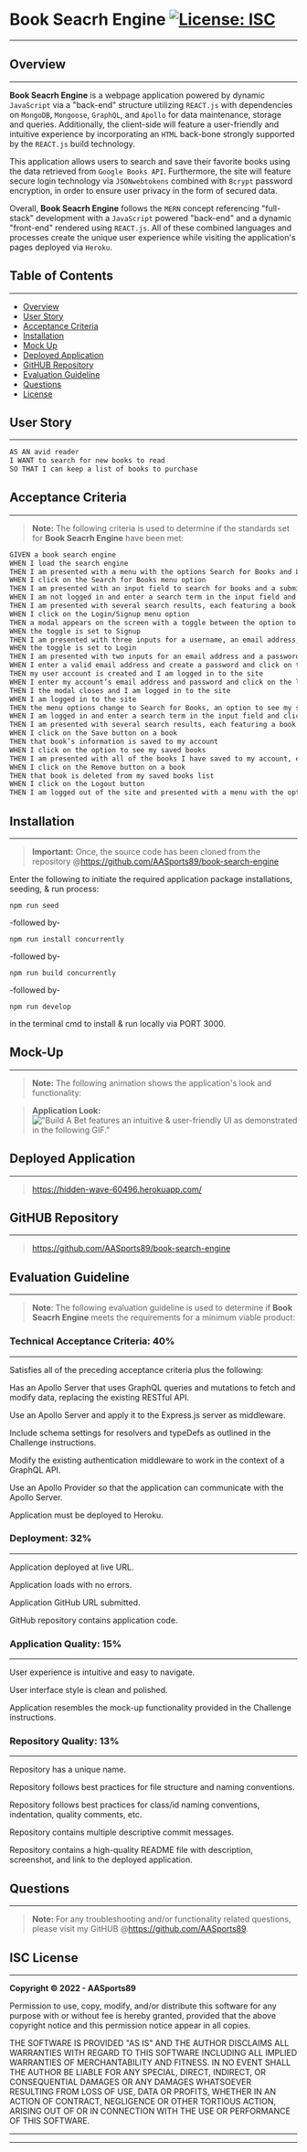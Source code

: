 # **Book Seacrh Engine** [![License: ISC](https://img.shields.io/badge/License-ISC-blue.svg)](#isc-license)
---

## Overview
---
**Book Seacrh Engine** is a webpage application powered by dynamic ```JavaScript``` via a "back-end" structure utilizing ```REACT.js``` with dependencies on ```MongoDB```, ```Mongoose```, ```GraphQL```, and ```Apollo``` for data maintenance, storage and queries. Additionally, the client-side will feature a user-friendly and intuitive experience by incorporating an ```HTML``` back-bone strongly supported by the ```REACT.js``` build technology.

This application allows users to search and save their favorite books using the data retrieved from ```Google Books API```. Furthermore, the site will feature secure login technology via ```JSONwebtokens``` combined with ```Bcrypt``` password encryption, in order to ensure user privacy in the form of secured data.

Overall, **Book Seacrh Engine**  follows the ```MERN``` concept referencing "full-stack" development with a ```JavaScript``` powered "back-end" and a dynamic "front-end" rendered using ```REACT.js```. All of these combined languages and processes create the unique user experience while visiting the application's pages deployed via ```Heroku```. 

## Table of Contents
---

  * [Overview](#overview)
  * [User Story](#user-story)
  * [Acceptance Criteria](#acceptance-criteria)
  * [Installation](#installation)
  * [Mock Up](#mock-up)
  * [Deployed Application](#deployed-application)
  * [GitHUB Repository](#github-repository)
  * [Evaluation Guideline](#evaluation-guideline)
  * [Questions](#questions)
  * [License](#isc-license)

## User Story
---

```md
AS AN avid reader
I WANT to search for new books to read
SO THAT I can keep a list of books to purchase
```

## Acceptance Criteria
---
> **Note:** The following criteria is used to determine if the standards set for **Book Seacrh Engine** have been met:

```md
GIVEN a book search engine
WHEN I load the search engine
THEN I am presented with a menu with the options Search for Books and Login/Signup and an input field to search for books and a submit button
WHEN I click on the Search for Books menu option
THEN I am presented with an input field to search for books and a submit button
WHEN I am not logged in and enter a search term in the input field and click the submit button
THEN I am presented with several search results, each featuring a book’s title, author, description, image, and a link to that book on the Google Books site
WHEN I click on the Login/Signup menu option
THEN a modal appears on the screen with a toggle between the option to log in or sign up
WHEN the toggle is set to Signup
THEN I am presented with three inputs for a username, an email address, and a password, and a signup button
WHEN the toggle is set to Login
THEN I am presented with two inputs for an email address and a password and login button
WHEN I enter a valid email address and create a password and click on the signup button
THEN my user account is created and I am logged in to the site
WHEN I enter my account’s email address and password and click on the login button
THEN I the modal closes and I am logged in to the site
WHEN I am logged in to the site
THEN the menu options change to Search for Books, an option to see my saved books, and Logout
WHEN I am logged in and enter a search term in the input field and click the submit button
THEN I am presented with several search results, each featuring a book’s title, author, description, image, and a link to that book on the Google Books site and a button to save a book to my account
WHEN I click on the Save button on a book
THEN that book’s information is saved to my account
WHEN I click on the option to see my saved books
THEN I am presented with all of the books I have saved to my account, each featuring the book’s title, author, description, image, and a link to that book on the Google Books site and a button to remove a book from my account
WHEN I click on the Remove button on a book
THEN that book is deleted from my saved books list
WHEN I click on the Logout button
THEN I am logged out of the site and presented with a menu with the options Search for Books and Login/Signup and an input field to search for books and a submit button  
```
## Installation
----
> **Important:** Once, the source code has been cloned from the repository @https://github.com/AASports89/book-search-engine

 Enter the following to initiate the required application package installations, seeding, & run process:

 ```
 npm run seed
 ```
 -followed by-

 ```
 npm run install concurrently
 ```
 -followed by-
 ```
 npm run build concurrently
 ```
 -followed by-
 ```
 npm run develop
 ```
 in the terminal cmd to install & run locally via PORT 3000.

## Mock-Up
---
> **Note:**  The following animation shows the application's look and functionality:

> **Application Look:** !["**Build A Bet** features an intuitive & user-friendly UI as demonstrated in the following GIF."](./images/book-engine.gif)

## Deployed Application
---
> https://hidden-wave-60496.herokuapp.com/
## GitHUB Repository
---
> https://github.com/AASports89/book-search-engine

## Evaluation Guideline
---
> **Note**: The following evaluation guideline is used to determine if **Book Seacrh Engine** meets the requirements for a minimum viable product:

### Technical Acceptance Criteria: 40%
---
Satisfies all of the preceding acceptance criteria plus the following:

Has an Apollo Server that uses GraphQL queries and mutations to fetch and modify data, replacing the existing RESTful API.

Use an Apollo Server and apply it to the Express.js server as middleware.

Include schema settings for resolvers and typeDefs as outlined in the Challenge instructions.

Modify the existing authentication middleware to work in the context of a GraphQL API.

Use an Apollo Provider so that the application can communicate with the Apollo Server.

Application must be deployed to Heroku.

### Deployment: 32%
---
Application deployed at live URL.

Application loads with no errors.

Application GitHub URL submitted.

GitHub repository contains application code.

### Application Quality: 15%
---
User experience is intuitive and easy to navigate.

User interface style is clean and polished.

Application resembles the mock-up functionality provided in the Challenge instructions.

### Repository Quality: 13%
---
Repository has a unique name.

Repository follows best practices for file structure and naming conventions.

Repository follows best practices for class/id naming conventions, indentation, quality comments, etc.

Repository contains multiple descriptive commit messages.

Repository contains a high-quality README file with description, screenshot, and link to the deployed application.

## Questions
---
> **Note:** For any troubleshooting and/or functionality related questions, please visit my GitHUB @https://github.com/AASports89.

## **ISC License**
---
**Copyright © 2022 - AASports89**

Permission to use, copy, modify, and/or distribute this software for any purpose with or without fee is hereby granted, provided that the above copyright notice and this permission notice appear in all copies.

THE SOFTWARE IS PROVIDED "AS IS" AND THE AUTHOR DISCLAIMS ALL WARRANTIES WITH REGARD TO THIS SOFTWARE INCLUDING ALL IMPLIED WARRANTIES OF MERCHANTABILITY AND FITNESS. IN NO EVENT SHALL THE AUTHOR BE LIABLE FOR ANY SPECIAL, DIRECT, INDIRECT, OR CONSEQUENTIAL DAMAGES OR ANY DAMAGES WHATSOEVER RESULTING FROM LOSS OF USE, DATA OR PROFITS, WHETHER IN AN ACTION OF CONTRACT, NEGLIGENCE OR OTHER TORTIOUS ACTION, ARISING OUT OF OR IN CONNECTION WITH THE USE OR PERFORMANCE OF THIS SOFTWARE.

---
---